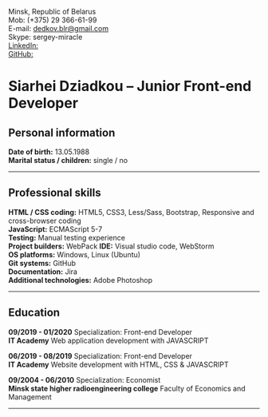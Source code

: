 Minsk, Republic of Belarus  
Mob: (+375) 29 366-61-99  
E-mail: dedkov.blr@gmail.com  
Skype: sergey-miracle  
[LinkedIn:](https://linkedin.com/in/siarhei-dziadkou-1a06b719a)  
[GitHub:](https://github.com/SiarheiDziadkou/open-repository)  

# **Siarhei Dziadkou – Junior Front-end Developer**
## **Personal information**
**Date of birth:** 13.05.1988  
**Marital status / children:** single / no  
***
## **Professional skills**
**HTML / CSS coding:** HTML5, CSS3, Less/Sass, Bootstrap, Responsive and cross-browser coding  
**JavaScript:** ECMAScript 5-7  
**Testing:** Manual testing experience  
**Project builders:** WebPack
**IDE:** Visual studio code, WebStorm  
**OS platforms:** Windows, Linux (Ubuntu)  
**Git systems:** GitHub  
**Documentation:** Jira  
**Additional technologies:** Adobe Photoshop   
***
## **Education**  
**09/2019 - 01/2020** Specialization: Front-end Developer  
**IT Academy** Web application development with JAVASCRIPT  

**06/2019 - 08/2019** Specialization: Front-end Developer  
**IT Academy** Website development with HTML, CSS & JAVASCRIPT  

**09/2004 - 06/2010** Specialization: Economist  
**Minsk state higher radioengineering college** Faculty of Economics and Management  
***